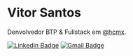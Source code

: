 # Vitor Santos

Denvolvedor BTP & Fullstack em [@hcmx](https://hcmx.com.br/).

[![Linkedin Badge](https://img.shields.io/badge/-Vitor%20Santos-blue?logo=linkedin&logoColor=white&link=https://www.linkedin.com/in/vitors-santos/)](https://www.linkedin.com/in/vitors-santos/) 
[![Gmail Badge](https://img.shields.io/badge/-vvsspp423@gmail.com-red?logo=gmail&logoColor=white&link=mailto:vvsspp423@gmail.com)](mailto:vvsspp423@gmail.com)
